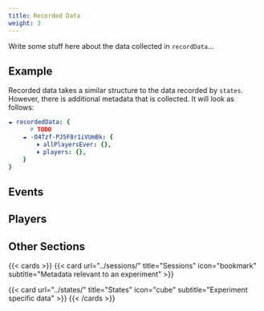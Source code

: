 ```yaml
---
title: Recorded Data
weight: 3
---
```

<style>
  a {
    text-decoration: none !important;
  }

  a mark {
    font-size: 1.25em;
    color: white;
  }

  .prose :where(blockquote p):not(:where([class~=not-prose],[class~=not-prose] *)) {
    font-style: normal;
    font-weight: normal;
  }

  .prose :where(blockquote p:first-of-type):not(:where([class~=not-prose],[class~=not-prose] *)):before {
    content: unset;
  }

  .prose :where(blockquote p:last-of-type):not(:where([class~=not-prose],[class~=not-prose] *)):after {
    content: unset;
  }
</style>

<!-- Page Content -->

Write some stuff here about the data collected in `recordData`...

## Example

Recorded data takes a similar structure to the data recorded by `states`. However, there is
additional metadata that is collected. It will look as follows:

```yaml
🞃 recordedData: {
      # TODO
    🞃 -O4Tzf-PJ5F8r1iVUmBk: {
        🞂 allPlayersEver: {},
        🞂 players: {},
    }
}
```

## Events

## Players

<!-- Links to other sections -->
## Other Sections

{{< cards >}}
  {{< card
    url="../sessions/"
    title="Sessions"
    icon="bookmark"
    subtitle="Metadata relevant to an experiment"
    >}}

  {{< card
    url="../states/"
    title="States"
    icon="cube"
    subtitle="Experiment specific data"
    >}}
{{< /cards >}}